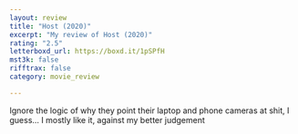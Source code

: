 ```yaml
---
layout: review
title: "Host (2020)"
excerpt: "My review of Host (2020)"
rating: "2.5"
letterboxd_url: https://boxd.it/1pSPfH
mst3k: false
rifftrax: false
category: movie_review

---
```


Ignore the logic of why they point their laptop and phone cameras at shit, I guess... I mostly like it, against my better judgement